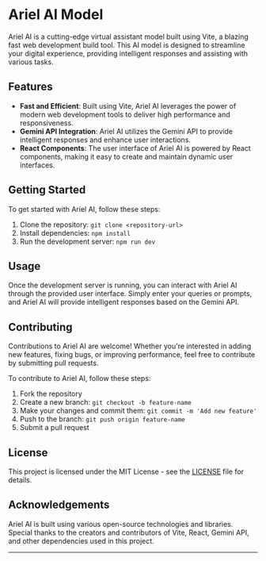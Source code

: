 # Ariel AI Model

Ariel AI is a cutting-edge virtual assistant model built using Vite, a blazing fast web development build tool. This AI model is designed to streamline your digital experience, providing intelligent responses and assisting with various tasks.

## Features

- **Fast and Efficient**: Built using Vite, Ariel AI leverages the power of modern web development tools to deliver high performance and responsiveness.
- **Gemini API Integration**: Ariel AI utilizes the Gemini API to provide intelligent responses and enhance user interactions.
- **React Components**: The user interface of Ariel AI is powered by React components, making it easy to create and maintain dynamic user interfaces.

## Getting Started

To get started with Ariel AI, follow these steps:

1. Clone the repository: `git clone <repository-url>`
2. Install dependencies: `npm install`
3. Run the development server: `npm run dev`

## Usage

Once the development server is running, you can interact with Ariel AI through the provided user interface. Simply enter your queries or prompts, and Ariel AI will provide intelligent responses based on the Gemini API.

## Contributing

Contributions to Ariel AI are welcome! Whether you're interested in adding new features, fixing bugs, or improving performance, feel free to contribute by submitting pull requests.

To contribute to Ariel AI, follow these steps:

1. Fork the repository
2. Create a new branch: `git checkout -b feature-name`
3. Make your changes and commit them: `git commit -m 'Add new feature'`
4. Push to the branch: `git push origin feature-name`
5. Submit a pull request

## License

This project is licensed under the MIT License - see the [LICENSE](LICENSE) file for details.

## Acknowledgements

Ariel AI is built using various open-source technologies and libraries. Special thanks to the creators and contributors of Vite, React, Gemini API, and other dependencies used in this project.

---
